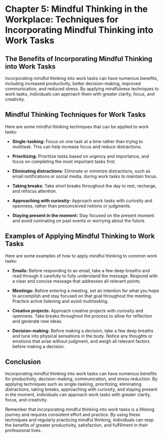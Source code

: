 Chapter 5: Mindful Thinking in the Workplace: Techniques for Incorporating Mindful Thinking into Work Tasks
===========================================================================================================

The Benefits of Incorporating Mindful Thinking into Work Tasks
--------------------------------------------------------------

Incorporating mindful thinking into work tasks can have numerous benefits, including increased productivity, better decision-making, improved communication, and reduced stress. By applying mindfulness techniques to work tasks, individuals can approach them with greater clarity, focus, and creativity.

Mindful Thinking Techniques for Work Tasks
------------------------------------------

Here are some mindful thinking techniques that can be applied to work tasks:

* **Single-tasking:** Focus on one task at a time rather than trying to multitask. This can help increase focus and reduce distractions.

* **Prioritizing:** Prioritize tasks based on urgency and importance, and focus on completing the most important tasks first.

* **Eliminating distractions:** Eliminate or minimize distractions, such as email notifications or social media, during work tasks to maintain focus.

* **Taking breaks:** Take short breaks throughout the day to rest, recharge, and refocus attention.

* **Approaching with curiosity:** Approach work tasks with curiosity and openness, rather than preconceived notions or judgments.

* **Staying present in the moment:** Stay focused on the present moment and avoid ruminating on past events or worrying about the future.

Examples of Applying Mindful Thinking to Work Tasks
---------------------------------------------------

Here are some examples of how to apply mindful thinking to common work tasks:

* **Emails:** Before responding to an email, take a few deep breaths and read through it carefully to fully understand the message. Respond with a clear and concise message that addresses all relevant points.

* **Meetings:** Before entering a meeting, set an intention for what you hope to accomplish and stay focused on that goal throughout the meeting. Practice active listening and avoid multitasking.

* **Creative projects:** Approach creative projects with curiosity and openness. Take breaks throughout the process to allow for reflection and generate new ideas.

* **Decision-making:** Before making a decision, take a few deep breaths and tune into physical sensations in the body. Notice any thoughts or emotions that arise without judgment, and weigh all relevant factors before making a decision.

Conclusion
----------

Incorporating mindful thinking into work tasks can have numerous benefits for productivity, decision-making, communication, and stress reduction. By applying techniques such as single-tasking, prioritizing, eliminating distractions, taking breaks, approaching with curiosity, and staying present in the moment, individuals can approach work tasks with greater clarity, focus, and creativity.

Remember that incorporating mindful thinking into work tasks is a lifelong journey and requires consistent effort and practice. By using these techniques and regularly practicing mindful thinking, individuals can reap the benefits of greater productivity, satisfaction, and fulfillment in their professional lives.
